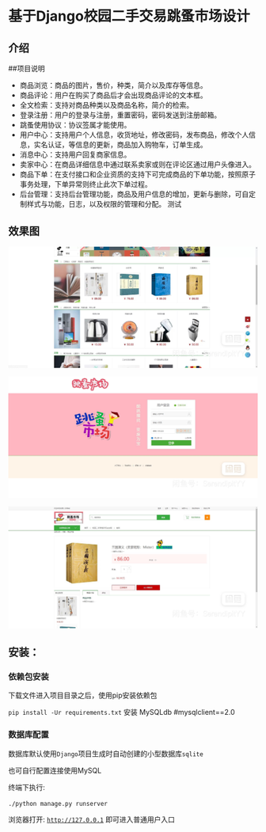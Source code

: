 # 基于Django校园二手交易跳蚤市场设计

## 介绍
##项目说明
- 商品浏览：商品的图片，售价，种类，简介以及库存等信息。
- 商品评论：用户在购买了商品后才会出现商品评论的文本框。
- 全文检索：支持对商品种类以及商品名称，简介的检索。
- 登录注册：用户的登录与注册，重置密码，密码发送到注册邮箱。
- 跳蚤使用协议：协议签属才能使用。
- 用户中心：支持用户个人信息，收货地址，修改密码，发布商品，修改个人信息，实名认证，等信息的更新，商品加入购物车，订单生成。
- 消息中心：支持用户回复商家信息。
- 卖家中心：在商品详细信息中通过联系卖家或则在评论区通过用户头像进入。
- 商品下单：在支付接口和企业资质的支持下可完成商品的下单功能，按照原子事务处理，下单异常则终止此次下单过程。
- 后台管理：支持后台管理功能，商品及用户信息的增加，更新与删除，可自定制样式与功能，日志，以及权限的管理和分配。
 测试
## 效果图

![输入图片说明](%E5%BE%AE%E4%BF%A1%E5%9B%BE%E7%89%87_20230516143026.jpg)

![输入图片说明](%E5%BE%AE%E4%BF%A1%E5%9B%BE%E7%89%87_20230516143022.jpg)

![输入图片说明](%E5%BE%AE%E4%BF%A1%E5%9B%BE%E7%89%87_20230516143016.jpg)

## 安装：

### 依赖包安装

下载文件进入项目目录之后，使用pip安装依赖包

<code>pip install -Ur requirements.txt</code>
安装 MySQLdb
#mysqlclient==2.0

### 数据库配置

数据库默认使用<code>Django</code>项目生成时自动创建的小型数据库<code>sqlite</code>

也可自行配置连接使用MySQL


终端下执行:

<code>./python manage.py runserver</code>

浏览器打开: <code>http://127.0.0.1</code> 即可进入普通用户入口

